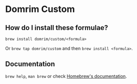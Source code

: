 # Domrim Custom

## How do I install these formulae?

`brew install domrim/custom/<formula>`

Or `brew tap domrim/custom` and then `brew install <formula>`.

## Documentation

`brew help`, `man brew` or check [Homebrew's documentation](https://docs.brew.sh).
